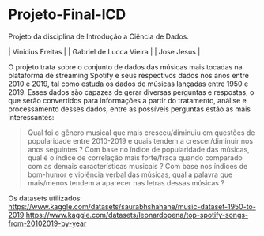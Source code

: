 # Projeto-Final-ICD
Projeto da disciplina de Introdução a Ciência de Dados.

|   Vinicius Freitas          |
|   Gabriel de Lucca Vieira   |
|   Jose Jesus                |

O projeto trata sobre o conjunto de dados das músicas mais tocadas na plataforma de streaming Spotify e seus respectivos dados nos anos entre 2010 e 2019, tal como estuda os dados de músicas lançadas entre 1950 e 2019. Esses dados são capazes de gerar diversas perguntas e respostas, o que serão convertidos para informações a partir do tratamento, análise e processamento desses dados, entre as possíveis perguntas estão as mais interessantes:

> Qual foi o gênero musical que mais cresceu/diminuiu em questões de popularidade entre 2010-2019 e quais tendem a crescer/diminuir nos anos seguintes ?
> Com base no índice de popularidade das músicas, qual é o índice de correlação mais forte/fraca quando comparado com as demais características musicais ?
> Com base nos índices de bom-humor e violência verbal das músicas, qual a palavra que mais/menos tendem a aparecer nas letras dessas músicas ?

Os datasets utilizados:
https://www.kaggle.com/datasets/saurabhshahane/music-dataset-1950-to-2019
https://www.kaggle.com/datasets/leonardopena/top-spotify-songs-from-20102019-by-year

